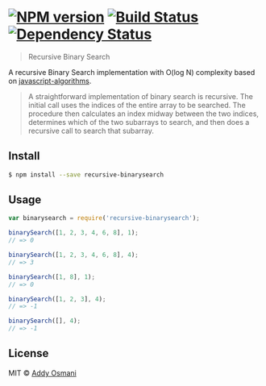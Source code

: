 #  [![NPM version][npm-image]][npm-url] [![Build Status][travis-image]][travis-url] [![Dependency Status][daviddm-url]][daviddm-image]

> Recursive Binary Search

A recursive Binary Search implementation with O(log N) complexity based on [javascript-algorithms](https://github.com/mgechev/javascript-algorithms).

> A straightforward implementation of binary search is recursive. The initial call uses the indices of the 
entire array to be searched. The procedure then calculates an index midway between the two indices, determines 
which of the two subarrays to search, and then does a recursive call to search that subarray. 

## Install

```sh
$ npm install --save recursive-binarysearch
```


## Usage

```js
var binarysearch = require('recursive-binarysearch');

binarySearch([1, 2, 3, 4, 6, 8], 1);
// => 0

binarySearch([1, 2, 3, 4, 6, 8], 4);
// => 3

binarySearch([1, 8], 1);
// => 0

binarySearch([1, 2, 3], 4);
// => -1

binarySearch([], 4);
// => -1
```


## License

MIT © [Addy Osmani](http://addyosmani.com)


[npm-url]: https://npmjs.org/package/recursive-binarysearch
[npm-image]: https://badge.fury.io/js/recursive-binarysearch.svg
[travis-url]: https://travis-ci.org/addyosmani/recursive-binarysearch
[travis-image]: https://travis-ci.org/addyosmani/recursive-binarysearch.svg?branch=master
[daviddm-url]: https://david-dm.org/addyosmani/recursive-binarysearch.svg?theme=shields.io
[daviddm-image]: https://david-dm.org/addyosmani/recursive-binarysearch
